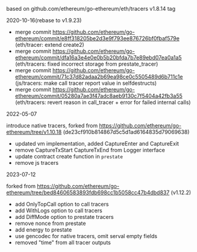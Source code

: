 based on github.com/ethereum/go-ethereum/eth/tracers v1.8.14 tag

2020-10-16(rebase to v1.9.23)

+ merge commit https://github.com/ethereum/go-ethereum/commit/e8ff318205be2d3e9f793ee876726bf0fbaf579e (eth/tracer: extend create2)
+ merge commit https://github.com/ethereum/go-ethereum/commit/dfa16a3e4e0e0b5b20bfda7b7e89ebd07ea0a1a5 (eth/tracers: fixed incorrect storage from prestate_tracer)
+ merge commit https://github.com/ethereum/go-ethereum/commit/71c37d82adaa2b69ea98ce0c5505489d6b711c1e (js/tracers: make call tracer report value in selfdestructs)
+ merge commit https://github.com/ethereum/go-ethereum/commit/05280a7ae3f47adc8aeb9130c7f5404a42fb3a55 (eth/tracers: revert reason in call_tracer + error for failed internal calls)

2022-05-07

introduce native tracers, forked from https://github.com/ethereum/go-ethereum/tree/v1.10.18 (de23cf910b814867d5c5d1ad6164835d79069638)

+ updated vm implementation, added CaptureEnter and CaptureExit
+ remove CaptureTxStart CaptureTxEnd from Logger interface
+ update contract create function in `prestate`
+ remove js tracers

2023-07-12

forked from https://github.com/ethereum/go-ethereum/tree/bed84606583893fdb698cc1b5058cc47b4dbd837 (v1.12.2)

+ add OnlyTopCall option to call tracers
+ add WithLogs option to call tracers
+ add DiffMode option to prestate tracers
+ remove nonce from prestate
+ add energy to prestate
+ use gencodec for native tracers, omit serval empty fields
+ removed "time" from all tracer outputs
